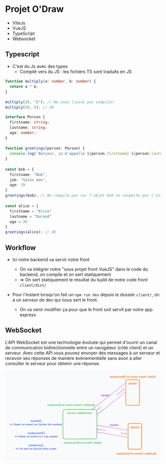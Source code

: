 # Projet O'Draw

- ViteJs
- VueJS
- TypeScript
- Websocket

## Typescript

- C'est du Js avec des types
  - Compilé vers du JS : les fichiers TS sont traduits en JS

```ts
function multiply(a: number, b: number) {
  return a * b;
}

multiply(10, "5"); // Ne nous liasse pas compiler.
multiply(10, 5); // OK
```

```ts
interface Person {
  firstname: string;
  lastname: string;
  age: number;
}

function greetings(person: Person) {
  console.log(`Bonjour, je m'appelle ${person.firstname} ${person.lastname} et j'ai ${person.age} !`);
}

const bob = {
  firstname: "Bob",
  job: "Sales man",
  age: 29
}
greetings(bob); // Ne compile pas car l'objet bob ne respecte pas l'interface définit plus haut

const alice = {
  firstname = "Alice"
  lastname = "Durand"
  age = 30
}
greetings(alice); // OK

```

## Workflow

- Ici notre backend va servir notre front
  - On va intégrer notre "sous projet front VueJS" dans le code du backend, on compile et on sert statiquement
  - => On sert statiquement le résultat du build de notre code front `client/dist/`

- Pour l'instant lorsqu'on fait un `npm run dev` depuis le dossier `client/`, on a un serveur de dev qui nous sert le front.
  - On va venir modifier ça pour que le front soit servit par notre app express

## WebSocket

L'API WebSocket est une technologie évoluée qui permet d'ouvrir un canal de communication bidirectionnelle entre un navigateur (côté client) et un serveur. Avec cette API vous pouvez envoyer des messages à un serveur et recevoir ses réponses de manière événementielle sans avoir à aller consulter le serveur pour obtenir une réponse.

![Schéma websocket](./websocket.png)
